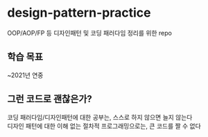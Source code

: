 # design-pattern-practice
OOP/AOP/FP 등 디자인패턴 및 코딩 패러다임 정리를 위한 repo

## 학습 목표
~2021년 연중

## 그런 코드로 괜찮은가?
코딩 패러다임/디자인패턴에 대한 공부는, 스스로 하지 않으면 늘지 않는다  
디자인 패턴에 대한 이해 없는 절차적 프로그래밍으로는, 큰 코드를 짤 수 없다

